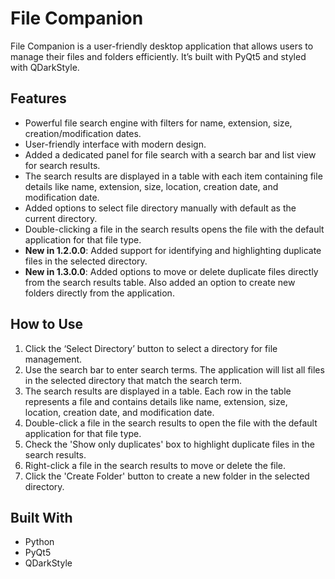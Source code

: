 # File Companion

File Companion is a user-friendly desktop application that allows users to manage their files and folders efficiently. It’s built with PyQt5 and styled with QDarkStyle.

## Features

- Powerful file search engine with filters for name, extension, size, creation/modification dates.
- User-friendly interface with modern design.
- Added a dedicated panel for file search with a search bar and list view for search results.
- The search results are displayed in a table with each item containing file details like name, extension, size, location, creation date, and modification date.
- Added options to select file directory manually with default as the current directory.
- Double-clicking a file in the search results opens the file with the default application for that file type.
- **New in 1.2.0.0**: Added support for identifying and highlighting duplicate files in the selected directory.
- **New in 1.3.0.0**: Added options to move or delete duplicate files directly from the search results table. Also added an option to create new folders directly from the application.

## How to Use

1. Click the ‘Select Directory’ button to select a directory for file management.
2. Use the search bar to enter search terms. The application will list all files in the selected directory that match the search term.
3. The search results are displayed in a table. Each row in the table represents a file and contains details like name, extension, size, location, creation date, and modification date.
4. Double-click a file in the search results to open the file with the default application for that file type.
5. Check the 'Show only duplicates' box to highlight duplicate files in the search results.
6. Right-click a file in the search results to move or delete the file.
7. Click the 'Create Folder' button to create a new folder in the selected directory.

## Built With

- Python
- PyQt5
- QDarkStyle
